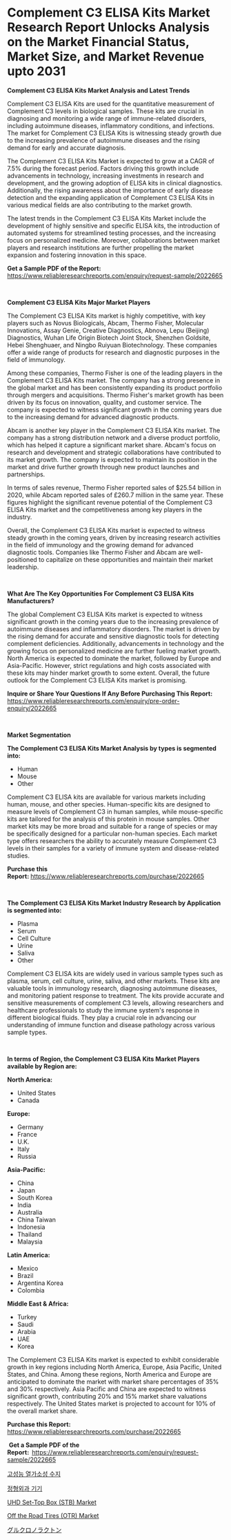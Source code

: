 <p><h1>Complement C3 ELISA Kits Market Research Report Unlocks Analysis on the Market Financial Status, Market Size, and Market Revenue upto 2031</h1></p><p><strong>Complement C3 ELISA Kits Market Analysis and Latest Trends</strong></p>
<p><p>Complement C3 ELISA Kits are used for the quantitative measurement of Complement C3 levels in biological samples. These kits are crucial in diagnosing and monitoring a wide range of immune-related disorders, including autoimmune diseases, inflammatory conditions, and infections. The market for Complement C3 ELISA Kits is witnessing steady growth due to the increasing prevalence of autoimmune diseases and the rising demand for early and accurate diagnosis.</p><p>The Complement C3 ELISA Kits Market is expected to grow at a CAGR of 7.5% during the forecast period. Factors driving this growth include advancements in technology, increasing investments in research and development, and the growing adoption of ELISA kits in clinical diagnostics. Additionally, the rising awareness about the importance of early disease detection and the expanding application of Complement C3 ELISA Kits in various medical fields are also contributing to the market growth.</p><p>The latest trends in the Complement C3 ELISA Kits Market include the development of highly sensitive and specific ELISA kits, the introduction of automated systems for streamlined testing processes, and the increasing focus on personalized medicine. Moreover, collaborations between market players and research institutions are further propelling the market expansion and fostering innovation in this space.</p></p>
<p><strong>Get a Sample PDF of the Report:&nbsp;</strong> <a href="https://www.reliableresearchreports.com/enquiry/request-sample/2022665">https://www.reliableresearchreports.com/enquiry/request-sample/2022665</a></p>
<p>&nbsp;</p>
<p><strong>Complement C3 ELISA Kits Major Market Players</strong></p>
<p><p>The Complement C3 ELISA Kits market is highly competitive, with key players such as Novus Biologicals, Abcam, Thermo Fisher, Molecular Innovations, Assay Genie, Creative Diagnostics, Abnova, Lepu (Beijing) Diagnostics, Wuhan Life Origin Biotech Joint Stock, Shenzhen Goldsite, Hebei Shenghuaer, and Ningbo Ruiyuan Biotechnology. These companies offer a wide range of products for research and diagnostic purposes in the field of immunology.</p><p>Among these companies, Thermo Fisher is one of the leading players in the Complement C3 ELISA Kits market. The company has a strong presence in the global market and has been consistently expanding its product portfolio through mergers and acquisitions. Thermo Fisher's market growth has been driven by its focus on innovation, quality, and customer service. The company is expected to witness significant growth in the coming years due to the increasing demand for advanced diagnostic products.</p><p>Abcam is another key player in the Complement C3 ELISA Kits market. The company has a strong distribution network and a diverse product portfolio, which has helped it capture a significant market share. Abcam's focus on research and development and strategic collaborations have contributed to its market growth. The company is expected to maintain its position in the market and drive further growth through new product launches and partnerships.</p><p>In terms of sales revenue, Thermo Fisher reported sales of $25.54 billion in 2020, while Abcam reported sales of £260.7 million in the same year. These figures highlight the significant revenue potential of the Complement C3 ELISA Kits market and the competitiveness among key players in the industry.</p><p>Overall, the Complement C3 ELISA Kits market is expected to witness steady growth in the coming years, driven by increasing research activities in the field of immunology and the growing demand for advanced diagnostic tools. Companies like Thermo Fisher and Abcam are well-positioned to capitalize on these opportunities and maintain their market leadership.</p></p>
<p>&nbsp;</p>
<p><strong>What Are The Key Opportunities For Complement C3 ELISA Kits Manufacturers?</strong></p>
<p><p>The global Complement C3 ELISA Kits market is expected to witness significant growth in the coming years due to the increasing prevalence of autoimmune diseases and inflammatory disorders. The market is driven by the rising demand for accurate and sensitive diagnostic tools for detecting complement deficiencies. Additionally, advancements in technology and the growing focus on personalized medicine are further fueling market growth. North America is expected to dominate the market, followed by Europe and Asia-Pacific. However, strict regulations and high costs associated with these kits may hinder market growth to some extent. Overall, the future outlook for the Complement C3 ELISA Kits market is promising.</p></p>
<p><strong>Inquire or Share Your Questions If Any Before Purchasing This Report:</strong> <a href="https://www.reliableresearchreports.com/enquiry/pre-order-enquiry/2022665">https://www.reliableresearchreports.com/enquiry/pre-order-enquiry/2022665</a></p>
<p>&nbsp;</p>
<p><strong>Market Segmentation</strong></p>
<p><strong>The Complement C3 ELISA Kits Market Analysis by types is segmented into:</strong></p>
<p><ul><li>Human</li><li>Mouse</li><li>Other</li></ul></p>
<p><p>Complement C3 ELISA kits are available for various markets including human, mouse, and other species. Human-specific kits are designed to measure levels of Complement C3 in human samples, while mouse-specific kits are tailored for the analysis of this protein in mouse samples. Other market kits may be more broad and suitable for a range of species or may be specifically designed for a particular non-human species. Each market type offers researchers the ability to accurately measure Complement C3 levels in their samples for a variety of immune system and disease-related studies.</p></p>
<p><strong>Purchase this Report:&nbsp;</strong><a href="https://www.reliableresearchreports.com/purchase/2022665">https://www.reliableresearchreports.com/purchase/2022665</a></p>
<p>&nbsp;</p>
<p><strong>The Complement C3 ELISA Kits Market Industry Research by Application is segmented into:</strong></p>
<p><ul><li>Plasma</li><li>Serum</li><li>Cell Culture</li><li>Urine</li><li>Saliva</li><li>Other</li></ul></p>
<p><p>Complement C3 ELISA kits are widely used in various sample types such as plasma, serum, cell culture, urine, saliva, and other markets. These kits are valuable tools in immunology research, diagnosing autoimmune diseases, and monitoring patient response to treatment. The kits provide accurate and sensitive measurements of complement C3 levels, allowing researchers and healthcare professionals to study the immune system's response in different biological fluids. They play a crucial role in advancing our understanding of immune function and disease pathology across various sample types.</p></p>
<p>&nbsp;</p>
<p><strong>In terms of Region, the Complement C3 ELISA Kits Market Players available by Region are:</strong></p>
<p>
    <p> <strong> North America: </strong>
        <ul>
            <li>United States</li>
            <li>Canada</li>
        </ul>
        </p> 
    <p> <strong> Europe: </strong>
        <ul>
            <li>Germany</li>
            <li>France</li>
            <li>U.K.</li>
            <li>Italy</li>
            <li>Russia</li>
        </ul>
        </p> 
    <p> <strong> Asia-Pacific: </strong>
        <ul>
            <li>China</li>
            <li>Japan</li>
            <li>South Korea</li>
            <li>India</li>
            <li>Australia</li>
            <li>China Taiwan</li>
            <li>Indonesia</li>
            <li>Thailand</li>
            <li>Malaysia</li>
        </ul>
        </p> 
    <p> <strong> Latin America: </strong>
        <ul>
            <li>Mexico</li>
            <li>Brazil</li>
            <li>Argentina Korea</li>
            <li>Colombia</li>
        </ul>
        </p> 
    <p> <strong> Middle East & Africa: </strong>
        <ul>
            <li>Turkey</li>
            <li>Saudi</li>
            <li>Arabia</li>
            <li>UAE</li>
            <li>Korea</li>
        </ul>
    </p>
    </p>
<p><p>The Complement C3 ELISA Kits market is expected to exhibit considerable growth in key regions including North America, Europe, Asia Pacific, United States, and China. Among these regions, North America and Europe are anticipated to dominate the market with market share percentages of 35% and 30% respectively. Asia Pacific and China are expected to witness significant growth, contributing 20% and 15% market share valuations respectively. The United States market is projected to account for 10% of the overall market share.</p></p>
<p><strong>Purchase this Report: </strong><a href="https://www.reliableresearchreports.com/purchase/2022665">https://www.reliableresearchreports.com/purchase/2022665</a></p>
<p>&nbsp;<strong>Get a Sample PDF of the Report:&nbsp;&nbsp;</strong><a href="https://www.reliableresearchreports.com/enquiry/request-sample/2022665">https://www.reliableresearchreports.com/enquiry/request-sample/2022665</a></p>
<p><strong></strong></p>
<p><p><a href="https://medium.com/@ar-medical/%EA%B3%A0%EC%84%B1%EB%8A%A5-%EC%97%B4%EA%B0%80%EC%86%8C%EC%84%B1-%EC%88%98%EC%A7%80-%EC%8B%9C%EC%9E%A5-%ED%86%B5%EC%B0%B0-%EC%8B%9C%EC%9E%A5-%EB%8F%99%ED%96%A5-%EC%84%B1%EC%9E%A5-2024%EB%85%84%EB%B6%80%ED%84%B0-2031%EB%85%84%EA%B9%8C%EC%A7%80%EC%9D%98-%EC%98%88%EC%B8%A1-f6aea656cd07">고성능 열가소성 수지</a></p><p><a href="https://medium.com/@fredheaney89056/%EC%A0%95%ED%98%95-%EC%99%B8%EA%B3%BC-%EA%B8%B0%EA%B8%B0-%EC%8B%9C%EC%9E%A5-%EC%8B%9C%EC%9E%A5-cagr-%EC%8B%9C%EC%9E%A5-%EB%8F%99%ED%96%A5-%EB%B0%8F-%EC%84%B1%EC%9E%A5-%EC%A0%84%EB%9E%B5%EC%97%90-%EB%8C%80%ED%95%9C-%ED%86%B5%EC%B0%B0%EB%A0%A5-8101ba20490f">정형외과 기기</a></p><p><a href="https://view.publitas.com/reportprime-1/uhd-set-top-box-stb-market-size-reflecting-a-forecast-till-2031-market-by-type-by-application-and-by-geography/">UHD Set-Top Box (STB) Market</a></p><p><a href="https://view.publitas.com/reportprime-1/off-the-road-tires-otr-market-furnish-information-about-market-size-market-share-market-dynamics-and-projections-spanning-from-2024-to-2031/">Off the Road Tires (OTR) Market</a></p><p><a href="https://medium.com/@catherine10203/%E3%82%B0%E3%83%AB%E3%82%AF%E3%83%AD%E3%83%8E%E3%83%A9%E3%82%AF%E3%83%88%E3%83%B3%E5%B8%82%E5%A0%B4-%E7%AB%B6%E4%BA%89%E5%88%86%E6%9E%90-%E5%B8%82%E5%A0%B4%E5%8B%95%E5%90%91%E3%81%8A%E3%82%88%E3%81%B32031%E5%B9%B4%E3%81%BE%E3%81%A7%E3%81%AE%E4%BA%88%E6%B8%AC-9d24ad227a92">グルクロノラクトン</a></p></p>
